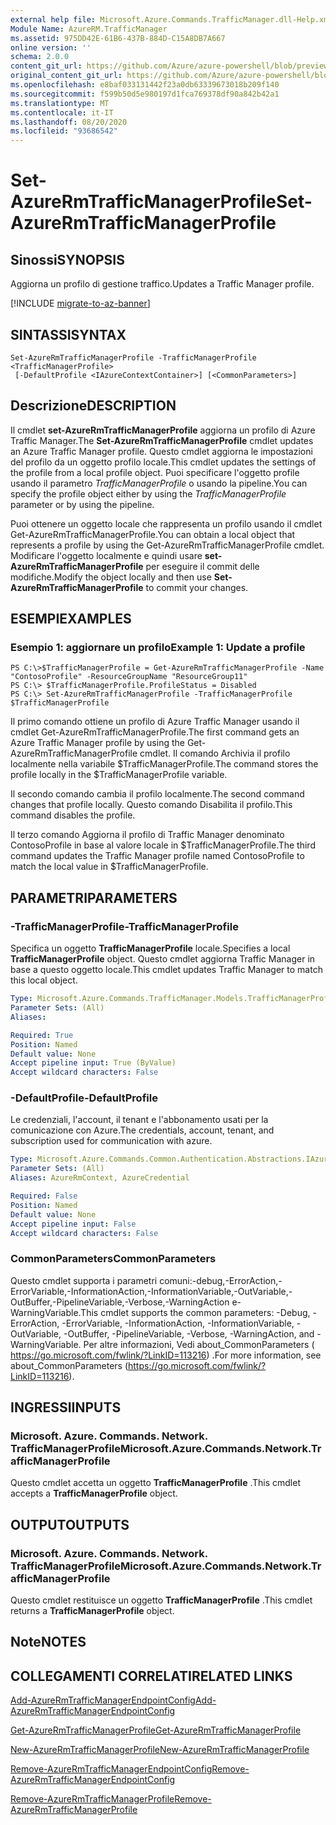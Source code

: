 ```yaml
---
external help file: Microsoft.Azure.Commands.TrafficManager.dll-Help.xml
Module Name: AzureRM.TrafficManager
ms.assetid: 975DD42E-61B6-437B-884D-C15A8DB7A667
online version: ''
schema: 2.0.0
content_git_url: https://github.com/Azure/azure-powershell/blob/preview/src/ResourceManager/TrafficManager/Commands.TrafficManager2/help/Set-AzureRmTrafficManagerProfile.md
original_content_git_url: https://github.com/Azure/azure-powershell/blob/preview/src/ResourceManager/TrafficManager/Commands.TrafficManager2/help/Set-AzureRmTrafficManagerProfile.md
ms.openlocfilehash: e8baf033131442f23a0db63339673018b209f140
ms.sourcegitcommit: f599b50d5e980197d1fca769378df90a842b42a1
ms.translationtype: MT
ms.contentlocale: it-IT
ms.lasthandoff: 08/20/2020
ms.locfileid: "93686542"
---
```

# <span data-ttu-id="d818c-101">Set-AzureRmTrafficManagerProfile</span><span class="sxs-lookup"><span data-stu-id="d818c-101">Set-AzureRmTrafficManagerProfile</span></span>

## <span data-ttu-id="d818c-102">Sinossi</span><span class="sxs-lookup"><span data-stu-id="d818c-102">SYNOPSIS</span></span>
<span data-ttu-id="d818c-103">Aggiorna un profilo di gestione traffico.</span><span class="sxs-lookup"><span data-stu-id="d818c-103">Updates a Traffic Manager profile.</span></span>

[!INCLUDE [migrate-to-az-banner](../../includes/migrate-to-az-banner.md)]

## <span data-ttu-id="d818c-104">SINTASSI</span><span class="sxs-lookup"><span data-stu-id="d818c-104">SYNTAX</span></span>

```
Set-AzureRmTrafficManagerProfile -TrafficManagerProfile <TrafficManagerProfile>
 [-DefaultProfile <IAzureContextContainer>] [<CommonParameters>]
```

## <span data-ttu-id="d818c-105">Descrizione</span><span class="sxs-lookup"><span data-stu-id="d818c-105">DESCRIPTION</span></span>
<span data-ttu-id="d818c-106">Il cmdlet **set-AzureRmTrafficManagerProfile** aggiorna un profilo di Azure Traffic Manager.</span><span class="sxs-lookup"><span data-stu-id="d818c-106">The **Set-AzureRmTrafficManagerProfile** cmdlet updates an Azure Traffic Manager profile.</span></span>
<span data-ttu-id="d818c-107">Questo cmdlet aggiorna le impostazioni del profilo da un oggetto profilo locale.</span><span class="sxs-lookup"><span data-stu-id="d818c-107">This cmdlet updates the settings of the profile from a local profile object.</span></span>
<span data-ttu-id="d818c-108">Puoi specificare l'oggetto profile usando il parametro *TrafficManagerProfile* o usando la pipeline.</span><span class="sxs-lookup"><span data-stu-id="d818c-108">You can specify the profile object either by using the *TrafficManagerProfile* parameter or by using the pipeline.</span></span>

<span data-ttu-id="d818c-109">Puoi ottenere un oggetto locale che rappresenta un profilo usando il cmdlet Get-AzureRmTrafficManagerProfile.</span><span class="sxs-lookup"><span data-stu-id="d818c-109">You can obtain a local object that represents a profile by using the Get-AzureRmTrafficManagerProfile cmdlet.</span></span>
<span data-ttu-id="d818c-110">Modificare l'oggetto localmente e quindi usare **set-AzureRmTrafficManagerProfile** per eseguire il commit delle modifiche.</span><span class="sxs-lookup"><span data-stu-id="d818c-110">Modify the object locally and then use **Set-AzureRmTrafficManagerProfile** to commit your changes.</span></span>

## <span data-ttu-id="d818c-111">ESEMPI</span><span class="sxs-lookup"><span data-stu-id="d818c-111">EXAMPLES</span></span>

### <span data-ttu-id="d818c-112">Esempio 1: aggiornare un profilo</span><span class="sxs-lookup"><span data-stu-id="d818c-112">Example 1: Update a profile</span></span>
```
PS C:\>$TrafficManagerProfile = Get-AzureRmTrafficManagerProfile -Name "ContosoProfile" -ResourceGroupName "ResourceGroup11" 
PS C:\> $TrafficManagerProfile.ProfileStatus = Disabled
PS C:\> Set-AzureRmTrafficManagerProfile -TrafficManagerProfile $TrafficManagerProfile
```

<span data-ttu-id="d818c-113">Il primo comando ottiene un profilo di Azure Traffic Manager usando il cmdlet Get-AzureRmTrafficManagerProfile.</span><span class="sxs-lookup"><span data-stu-id="d818c-113">The first command gets an Azure Traffic Manager profile by using the Get-AzureRmTrafficManagerProfile cmdlet.</span></span>
<span data-ttu-id="d818c-114">Il comando Archivia il profilo localmente nella variabile $TrafficManagerProfile.</span><span class="sxs-lookup"><span data-stu-id="d818c-114">The command stores the profile locally in the $TrafficManagerProfile variable.</span></span>

<span data-ttu-id="d818c-115">Il secondo comando cambia il profilo localmente.</span><span class="sxs-lookup"><span data-stu-id="d818c-115">The second command changes that profile locally.</span></span>
<span data-ttu-id="d818c-116">Questo comando Disabilita il profilo.</span><span class="sxs-lookup"><span data-stu-id="d818c-116">This command disables the profile.</span></span>

<span data-ttu-id="d818c-117">Il terzo comando Aggiorna il profilo di Traffic Manager denominato ContosoProfile in base al valore locale in $TrafficManagerProfile.</span><span class="sxs-lookup"><span data-stu-id="d818c-117">The third command updates the Traffic Manager profile named ContosoProfile to match the local value in $TrafficManagerProfile.</span></span>

## <span data-ttu-id="d818c-118">PARAMETRI</span><span class="sxs-lookup"><span data-stu-id="d818c-118">PARAMETERS</span></span>

### <span data-ttu-id="d818c-119">-TrafficManagerProfile</span><span class="sxs-lookup"><span data-stu-id="d818c-119">-TrafficManagerProfile</span></span>
<span data-ttu-id="d818c-120">Specifica un oggetto **TrafficManagerProfile** locale.</span><span class="sxs-lookup"><span data-stu-id="d818c-120">Specifies a local **TrafficManagerProfile** object.</span></span>
<span data-ttu-id="d818c-121">Questo cmdlet aggiorna Traffic Manager in base a questo oggetto locale.</span><span class="sxs-lookup"><span data-stu-id="d818c-121">This cmdlet updates Traffic Manager to match this local object.</span></span>

```yaml
Type: Microsoft.Azure.Commands.TrafficManager.Models.TrafficManagerProfile
Parameter Sets: (All)
Aliases: 

Required: True
Position: Named
Default value: None
Accept pipeline input: True (ByValue)
Accept wildcard characters: False
```

### <span data-ttu-id="d818c-122">-DefaultProfile</span><span class="sxs-lookup"><span data-stu-id="d818c-122">-DefaultProfile</span></span>
<span data-ttu-id="d818c-123">Le credenziali, l'account, il tenant e l'abbonamento usati per la comunicazione con Azure.</span><span class="sxs-lookup"><span data-stu-id="d818c-123">The credentials, account, tenant, and subscription used for communication with azure.</span></span>

```yaml
Type: Microsoft.Azure.Commands.Common.Authentication.Abstractions.IAzureContextContainer
Parameter Sets: (All)
Aliases: AzureRmContext, AzureCredential

Required: False
Position: Named
Default value: None
Accept pipeline input: False
Accept wildcard characters: False
```

### <span data-ttu-id="d818c-124">CommonParameters</span><span class="sxs-lookup"><span data-stu-id="d818c-124">CommonParameters</span></span>
<span data-ttu-id="d818c-125">Questo cmdlet supporta i parametri comuni:-debug,-ErrorAction,-ErrorVariable,-InformationAction,-InformationVariable,-OutVariable,-OutBuffer,-PipelineVariable,-Verbose,-WarningAction e-WarningVariable.</span><span class="sxs-lookup"><span data-stu-id="d818c-125">This cmdlet supports the common parameters: -Debug, -ErrorAction, -ErrorVariable, -InformationAction, -InformationVariable, -OutVariable, -OutBuffer, -PipelineVariable, -Verbose, -WarningAction, and -WarningVariable.</span></span> <span data-ttu-id="d818c-126">Per altre informazioni, Vedi about_CommonParameters ( https://go.microsoft.com/fwlink/?LinkID=113216) .</span><span class="sxs-lookup"><span data-stu-id="d818c-126">For more information, see about_CommonParameters (https://go.microsoft.com/fwlink/?LinkID=113216).</span></span>

## <span data-ttu-id="d818c-127">INGRESSI</span><span class="sxs-lookup"><span data-stu-id="d818c-127">INPUTS</span></span>

### <span data-ttu-id="d818c-128">Microsoft. Azure. Commands. Network. TrafficManagerProfile</span><span class="sxs-lookup"><span data-stu-id="d818c-128">Microsoft.Azure.Commands.Network.TrafficManagerProfile</span></span>
<span data-ttu-id="d818c-129">Questo cmdlet accetta un oggetto **TrafficManagerProfile** .</span><span class="sxs-lookup"><span data-stu-id="d818c-129">This cmdlet accepts a **TrafficManagerProfile** object.</span></span>

## <span data-ttu-id="d818c-130">OUTPUT</span><span class="sxs-lookup"><span data-stu-id="d818c-130">OUTPUTS</span></span>

### <span data-ttu-id="d818c-131">Microsoft. Azure. Commands. Network. TrafficManagerProfile</span><span class="sxs-lookup"><span data-stu-id="d818c-131">Microsoft.Azure.Commands.Network.TrafficManagerProfile</span></span>
<span data-ttu-id="d818c-132">Questo cmdlet restituisce un oggetto **TrafficManagerProfile** .</span><span class="sxs-lookup"><span data-stu-id="d818c-132">This cmdlet returns a **TrafficManagerProfile** object.</span></span>

## <span data-ttu-id="d818c-133">Note</span><span class="sxs-lookup"><span data-stu-id="d818c-133">NOTES</span></span>

## <span data-ttu-id="d818c-134">COLLEGAMENTI CORRELATI</span><span class="sxs-lookup"><span data-stu-id="d818c-134">RELATED LINKS</span></span>

[<span data-ttu-id="d818c-135">Add-AzureRmTrafficManagerEndpointConfig</span><span class="sxs-lookup"><span data-stu-id="d818c-135">Add-AzureRmTrafficManagerEndpointConfig</span></span>](./Add-AzureRmTrafficManagerEndpointConfig.md)

[<span data-ttu-id="d818c-136">Get-AzureRmTrafficManagerProfile</span><span class="sxs-lookup"><span data-stu-id="d818c-136">Get-AzureRmTrafficManagerProfile</span></span>](./Get-AzureRmTrafficManagerProfile.md)

[<span data-ttu-id="d818c-137">New-AzureRmTrafficManagerProfile</span><span class="sxs-lookup"><span data-stu-id="d818c-137">New-AzureRmTrafficManagerProfile</span></span>](./New-AzureRmTrafficManagerProfile.md)

[<span data-ttu-id="d818c-138">Remove-AzureRmTrafficManagerEndpointConfig</span><span class="sxs-lookup"><span data-stu-id="d818c-138">Remove-AzureRmTrafficManagerEndpointConfig</span></span>](./Remove-AzureRmTrafficManagerEndpointConfig.md)

[<span data-ttu-id="d818c-139">Remove-AzureRmTrafficManagerProfile</span><span class="sxs-lookup"><span data-stu-id="d818c-139">Remove-AzureRmTrafficManagerProfile</span></span>](./Remove-AzureRmTrafficManagerProfile.md)


